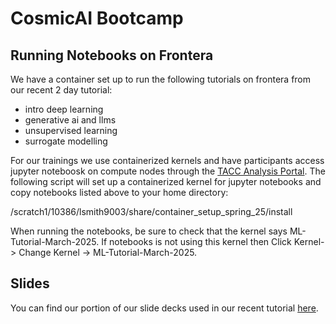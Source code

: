 # CosmicAI Bootcamp

## Running Notebooks on Frontera

We have a container set up to run the following tutorials on frontera from our recent 2 day tutorial: 

- intro deep learning
- generative ai and llms
- unsupervised learning
- surrogate modelling

For our trainings we use containerized kernels and have participants access jupyter noteboosk on compute nodes through the [TACC  Analysis Portal](https://tap.tacc.utexas.edu/).
The following script will set up a containerized kernel for jupyter notebooks and copy notebooks listed above to your home directory:

/scratch1/10386/lsmith9003/share/container_setup_spring_25/install

When running the notebooks, be sure to check that the kernel says ML-Tutorial-March-2025.  If notebooks is not using this kernel then Click Kernel-> Change Kernel -> ML-Tutorial-March-2025.

## Slides

You can find our portion of our slide decks used in our recent tutorial [here](https://drive.google.com/drive/folders/1N8SooEfaQ_aZECm0SEzzZE-x9QzOYKAZ?usp=drive_link). 
